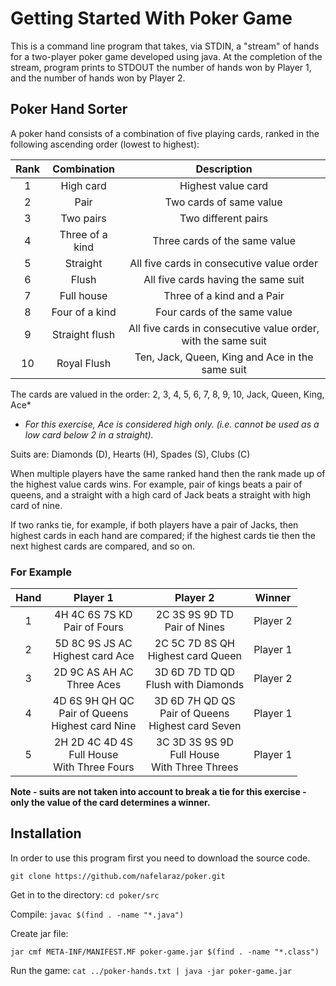 # Getting Started With Poker Game

This is a command line program that takes, via STDIN, a "stream" of hands for a two-player poker game developed using java. At the completion of the stream, program prints to STDOUT the number of hands won by Player 1, and the number of hands won by Player 2.

## Poker Hand Sorter

A poker hand consists of a combination of five playing cards, ranked in the following ascending order (lowest to
highest):


| Rank |  Combination  |                Description                |
|:----:|:-------------:|:-----------------------------------------:|
|  1   | High card |Highest value card|
|  2   |   Pair    |Two cards of same value|
|  3   |   Two pairs   |Two different pairs|
|  4   |   Three of a kind    |Three cards of the same value|
|  5   |   Straight    |All five cards in consecutive value order|
|  6   |   Flush    |All five cards having the same suit|
|  7   |   Full house    |Three of a kind and a Pair|
|  8   |   Four of a kind    |Four cards of the same value|
|  9   |   Straight flush    |All five cards in consecutive value order, with the same suit|
|  10  |   Royal Flush    |Ten, Jack, Queen, King and Ace in the same suit|

The cards are valued in the order: 2, 3, 4, 5, 6, 7, 8, 9, 10, Jack, Queen, King, Ace*
* _For this exercise, Ace is considered high only. (i.e. cannot be used as a low card below 2 in a straight)._

Suits are: Diamonds (D), Hearts (H), Spades (S), Clubs (C)

When multiple players have the same ranked hand then the rank made up of the highest value cards wins. For example, pair of kings beats a pair of queens, and a straight with a high card of Jack beats a straight with high card of nine.

If two ranks tie, for example, if both players have a pair of Jacks, then highest cards in each hand are compared; if the highest cards tie then the next highest cards are compared, and so on.
### For Example


| Hand |Player 1|Player 2|Winner|
|:----:|:-------------:|:-----------------------------------------:|-----|
|  1   | 4H 4C 6S 7S KD <br/>Pair of Fours |2C 3S 9S 9D TD <br/>Pair of Nines|  Player 2   |
|  2   |   5D 8C 9S JS AC <br/>Highest card Ace    |2C 5C 7D 8S QH <br/>Highest card Queen|   Player 1  |
|  3   |   2D 9C AS AH AC <br/>Three Aces    |3D 6D 7D TD QD <br/>Flush with Diamonds|  Player 2   |
|  4   |   4D 6S 9H QH QC <br/>Pair of Queens <br/>Highest card Nine    |3D 6D 7H QD QS <br/>Pair of Queens <br/>Highest card Seven|  Player 1   |
|  5   |   2H 2D 4C 4D 4S <br/>Full House <br/>With Three Fours    |3C 3D 3S 9S 9D <br/>Full House <br/>With Three Threes|   Player 1  |

**Note - suits are not taken into account to break a tie for this exercise - only the value of the card determines a winner.**

## Installation

In order to use this program first you need to download the source code.

`git clone https://github.com/nafelaraz/poker.git`


Get in to the directory:
`cd poker/src`

Compile:
`javac $(find . -name "*.java")`

Create jar file:

`jar cmf META-INF/MANIFEST.MF poker-game.jar $(find . -name "*.class")`

Run the game:
`cat ../poker-hands.txt | java -jar poker-game.jar`





